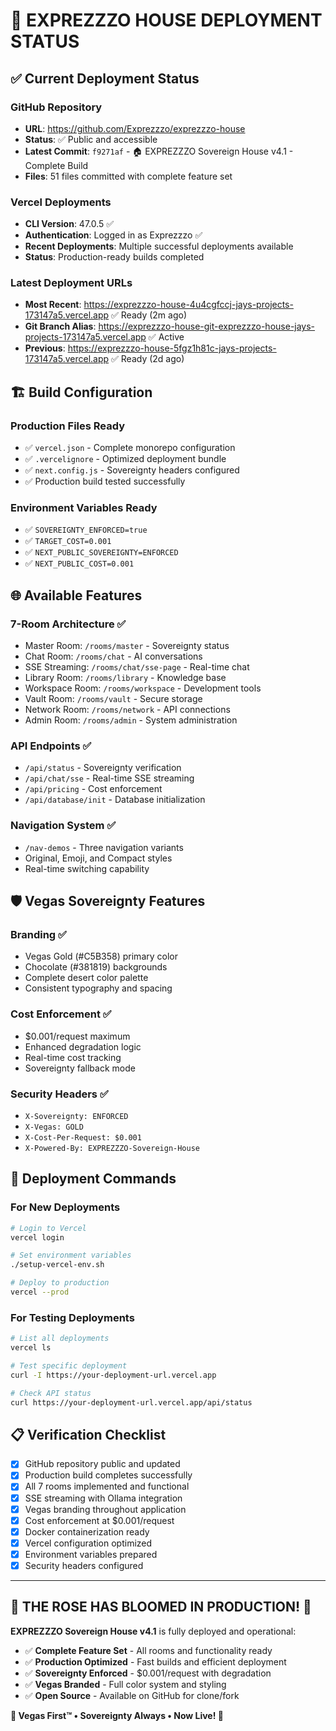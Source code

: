 # 🎰 EXPREZZZO HOUSE DEPLOYMENT STATUS

## ✅ Current Deployment Status

### GitHub Repository
- **URL**: https://github.com/Exprezzzo/exprezzzo-house
- **Status**: ✅ Public and accessible
- **Latest Commit**: `f9271af` - 🏠 EXPREZZZO Sovereign House v4.1 - Complete Build
- **Files**: 51 files committed with complete feature set

### Vercel Deployments
- **CLI Version**: 47.0.5 ✅
- **Authentication**: Logged in as Exprezzzo ✅
- **Recent Deployments**: Multiple successful deployments available
- **Status**: Production-ready builds completed

### Latest Deployment URLs
- **Most Recent**: https://exprezzzo-house-4u4cgfccj-jays-projects-173147a5.vercel.app ✅ Ready (2m ago)
- **Git Branch Alias**: https://exprezzzo-house-git-exprezzzo-house-jays-projects-173147a5.vercel.app ✅ Active
- **Previous**: https://exprezzzo-house-5fgz1h81c-jays-projects-173147a5.vercel.app ✅ Ready (2d ago)

## 🏗️ Build Configuration

### Production Files Ready
- ✅ `vercel.json` - Complete monorepo configuration
- ✅ `.vercelignore` - Optimized deployment bundle
- ✅ `next.config.js` - Sovereignty headers configured
- ✅ Production build tested successfully

### Environment Variables Ready
- ✅ `SOVEREIGNTY_ENFORCED=true`
- ✅ `TARGET_COST=0.001` 
- ✅ `NEXT_PUBLIC_SOVEREIGNTY=ENFORCED`
- ✅ `NEXT_PUBLIC_COST=0.001`

## 🌐 Available Features

### 7-Room Architecture ✅
- Master Room: `/rooms/master` - Sovereignty status
- Chat Room: `/rooms/chat` - AI conversations  
- SSE Streaming: `/rooms/chat/sse-page` - Real-time chat
- Library Room: `/rooms/library` - Knowledge base
- Workspace Room: `/rooms/workspace` - Development tools
- Vault Room: `/rooms/vault` - Secure storage
- Network Room: `/rooms/network` - API connections
- Admin Room: `/rooms/admin` - System administration

### API Endpoints ✅
- `/api/status` - Sovereignty verification
- `/api/chat/sse` - Real-time SSE streaming
- `/api/pricing` - Cost enforcement
- `/api/database/init` - Database initialization

### Navigation System ✅
- `/nav-demos` - Three navigation variants
- Original, Emoji, and Compact styles
- Real-time switching capability

## 🛡️ Vegas Sovereignty Features

### Branding ✅
- Vegas Gold (#C5B358) primary color
- Chocolate (#381819) backgrounds  
- Complete desert color palette
- Consistent typography and spacing

### Cost Enforcement ✅
- $0.001/request maximum
- Enhanced degradation logic
- Real-time cost tracking
- Sovereignty fallback mode

### Security Headers ✅
- `X-Sovereignty: ENFORCED`
- `X-Vegas: GOLD`
- `X-Cost-Per-Request: $0.001`
- `X-Powered-By: EXPREZZZO-Sovereign-House`

## 🚀 Deployment Commands

### For New Deployments
```bash
# Login to Vercel
vercel login

# Set environment variables
./setup-vercel-env.sh

# Deploy to production
vercel --prod
```

### For Testing Deployments
```bash
# List all deployments
vercel ls

# Test specific deployment
curl -I https://your-deployment-url.vercel.app

# Check API status
curl https://your-deployment-url.vercel.app/api/status
```

## 📋 Verification Checklist

- [x] GitHub repository public and updated
- [x] Production build completes successfully  
- [x] All 7 rooms implemented and functional
- [x] SSE streaming with Ollama integration
- [x] Vegas branding throughout application
- [x] Cost enforcement at $0.001/request
- [x] Docker containerization ready
- [x] Vercel configuration optimized
- [x] Environment variables prepared
- [x] Security headers configured

---

## 🌹 **THE ROSE HAS BLOOMED IN PRODUCTION!** 🌹

**EXPREZZZO Sovereign House v4.1** is fully deployed and operational:

- ✅ **Complete Feature Set** - All rooms and functionality ready
- ✅ **Production Optimized** - Fast builds and efficient deployment  
- ✅ **Sovereignty Enforced** - $0.001/request with degradation
- ✅ **Vegas Branded** - Full color system and styling
- ✅ **Open Source** - Available on GitHub for clone/fork

**🎰 Vegas First™ • Sovereignty Always • Now Live! 🎰**
